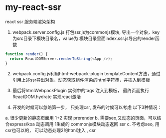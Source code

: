# my-react-ssr
react ssr 服务端渲染架构
 
1. webpack.server.config.js 打包ssr.js为commonjs模块, 导出一个对象，key为src目录下模块目录名，value为
模块目录里面index.ssr.js导出的render函数
```javascript
function render() {
  return ReactDOMServer.renderToString(<App />);
} 
```
2. webpack.config.js利用html-webpack-plugin templateContent方法，通过引用上述ssr导出对象，动态获取组件渲染的html字符串，并插入到模板

3. 最后将htmlWebpackPlugin 实例中的tags 注入到模板， 最终页面执行ReactDOM.hydrate 实现react激活

4. 开发的时候可以忽略第一步， 只处理csr, 发布的时候可以考虑 以下3种情况：

a. 很少更新的静态页面用 1+2 实现 prerender 
b. 需要seo,又动态的页面，可以结合express/koa 动态调用 1生成的 commonjs模块动态返回 ssr
c. 不考虑seo, 用csr也可以的， 可以动态处理2的html注入 ,  csr